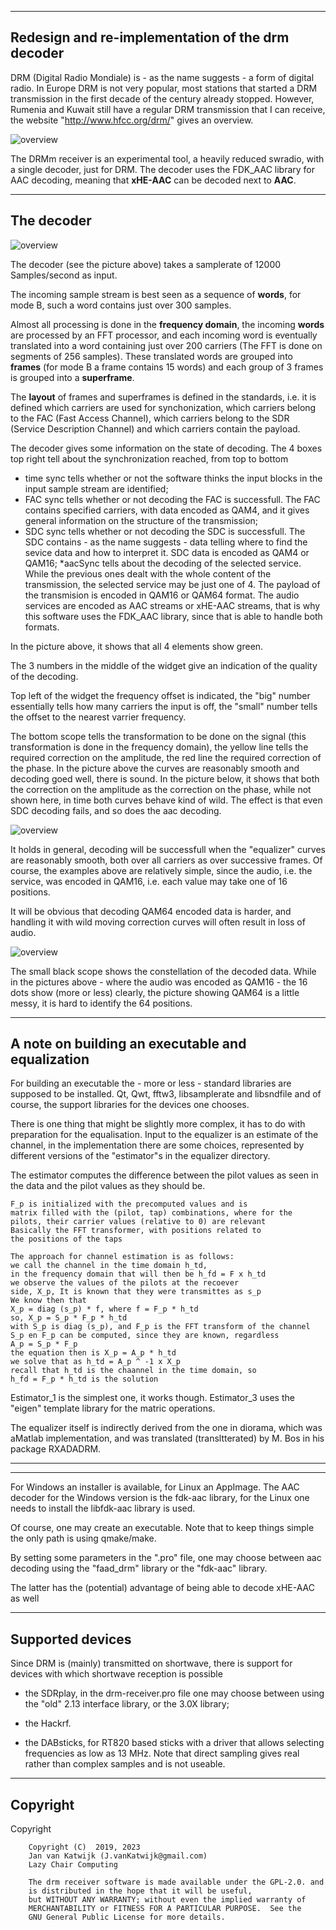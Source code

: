 

-----------------------------------------------------------------------------
Redesign and re-implementation of the drm decoder
-----------------------------------------------------------------------------

DRM (Digital Radio Mondiale) is - as the name suggests - a form of digital
radio. 
In Europe DRM is not very popular, most stations that started
a DRM transmission in the first decade of the century
already stopped. However,
Rumenia and Kuwait still have a regular DRM transmission that I can receive,
the website "http://www.hfcc.org/drm/" gives an overview.

![overview](/drm-receiver.png?raw=true)

The DRMm receiver is an experimental tool, a heavily reduced swradio,
with a single decoder, just for DRM.
The decoder uses the FDK_AAC library for AAC decoding, meaning that
**xHE-AAC** can be decoded next to **AAC**.

-----------------------------------------------------------------------
The decoder
-----------------------------------------------------------------------

![overview](/drm-decoder-goed.png?raw=true)

The decoder (see the picture above) takes a samplerate of 12000
Samples/second as input. 

The incoming sample stream is best seen as a sequence of **words**,
for mode B, such a word contains just over 300 samples.

Almost all processing is done in the **frequency domain**,
the incoming **words** are processed by an FFT processor,
and each incoming word is eventually translated into a word
containing just over 200 carriers (The FFT is done on segments of 256 samples).
These translated words are grouped into **frames** (for mode B a frame
contains 15 words) and each group of 3 frames is grouped into a **superframe**.

The **layout** of frames and superframes is defined in the standards,
i.e. it is defined which carriers are used for synchonization, which carriers
belong to the FAC (Fast Access Channel), which carriers belong to  the
SDR (Service Description Channel) and which carriers contain the payload.

The decoder gives some information on the state of decoding.
The 4 boxes top right tell about the synchronization reached,
from top to bottom
 * time sync tells whether or not the software thinks the input blocks
in the input sample stream are identified;
 * FAC sync tells whether or not decoding the FAC is successfull.
The FAC contains specified carriers, with data encoded as QAM4, and
it gives general information on the structure of the transmission;
 * SDC sync tells whether or not decoding the SDC is successfull.
The SDC contains - as the name suggests - data telling where to find
the sevice data and how to interpret it.
SDC data is encoded as QAM4 or QAM16;
 *aacSync tells about the decoding of the selected service. While the previous
ones dealt with the whole content of the transmission, the selected service
may be just one of 4. The payload of the transmision is encoded in QAM16
or QAM64 format. The audio services are encoded as AAC streams or xHE-AAC
streams, that is why this software uses the FDK_AAC library, since that
is able to handle both formats.

In the picture above, it shows that all 4 elements show green.

The 3 numbers  in the middle of the widget give an indication of the
quality of the decoding.

Top left of the widget the frequency offset is indicated, the "big" number
essentially tells how many carriers the input is off, the "small" number
tells the offset to the nearest varrier frequency.

The bottom scope tells the transformation to be done on the signal
(this transformation is done in the frequency domain), the yellow line
tells the required correction on the amplitude, the red line the
required correction of the phase.
In the picture above the curves are reasonably smooth and decoding goed well,
there is sound.
In the picture below, it shows that both the correction on the amplitude
as the correction on the phase, while not shown here, in time both curves
behave kind of wild. The effect is that even SDC decoding fails, and
so does the aac decoding.

![overview](/drm-decoder-wild.png?raw=true)

It holds in general, decoding will be successfull when
the  "equalizer" curves are reasonably smooth, both
over all carriers as over successive frames.
Of course, the examples above are relatively simple, since the audio, i.e.
the service, was encoded in QAM16, i.e. each value may take one of
16 positions.

It will be obvious that decoding QAM64 encoded data is harder, and
handling it with wild moving correction curves will often result in
loss of audio.

![overview](/drm-decoder-qam64.png?raw=true)

The small black scope shows the constellation of the decoded data.
While in the pictures above - where the audio was encoded as QAM16 -
the 16 dots show (more or less) clearly, the picture
showing QAM64 is a little messy, it is hard to identify the 64 positions.

--------------------------------------------------------------------------
A note on building an executable and equalization
--------------------------------------------------------------------------

For building an executable the - more or less - standard libraries
are supposed to be installed.
Qt, Qwt, fftw3, libsamplerate and libsndfile and of course, the
support libraries for the devices one chooses.

There is one thing that might be slightly more complex, it has to do
with preparation for the equalisation.
Input to the equalizer is an estimate of the channel,  in the implementation
there are some choices, represented by different versions of 
the "estimator"s in the equalizer directory.

The estimator computes the difference between the pilot values as
seen in the data and the pilot values as they should be.

	
	F_p is initialized with the precomputed values and is
	matrix filled with the (pilot, tap) combinations, where for the
	pilots, their carrier values (relative to 0) are relevant
	Basically the FFT transformer, with positions related to
	the positions of the taps

	The approach for channel estimation is as follows:
	we call the channel in the time domain h_td,
	in the frequency domain that will then be h_fd = F x h_td
 	we observe the values of the pilots at the recoever
 	side, X_p, It is known that they were transmittes as s_p
 	We know then that
	X_p = diag (s_p) * f, where f = F_p * h_td
	so, X_p = S_p * F_p * h_td
	with S_p is diag (s_p), and F_p is the FFT transform of the channel
	S_p en F_p can be computed, since they are known, regardless
	A_p = S_p * F_p
	the equation then is X_p = A_p * h_td
	we solve that as h_td = A_p ^ -1 x X_p
	recall that h_td is the chaannel in the time domain, so
	h_fd = F_p * h_td is the solution

Estimator_1 is the simplest one, it works though.
Estimator_3 uses the "eigen" template library  for the matric operations.

The equalizer itself is indirectly derived from the one in diorama, which 
was aMatlab implementation, and was translated (transltterated) by M. Bos
in his package RXADADRM.

----------------------------------------------------------------------------
----------------------------------------------------------------------------


For Windows an installer is available, for Linux an AppImage.
The AAC decoder for the Windows version is the fdk-aac library,
for the Linux one needs to install the libfdk-aac library is used.

Of course, one may create an executable. Note that to keep things simple
the only path is using qmake/make.

By setting some parameters in the ".pro" file, one may choose between
aac decoding using the "faad_drm" library or the "fdk-aac" library.

The latter has the (potential) advantage of being able to decode xHE-AAC
as well

-------------------------------------------------------------------------------
Supported devices
-------------------------------------------------------------------------------

Since DRM is (mainly) transmitted on shortwave, there is support for
devices with which shortwave reception is possible

 * the SDRplay,  in the drm-receiver.pro file one may choose between using  the "old"
2.13 interface library, or the 3.0X library;

 * the Hackrf. 

 * the DABsticks, for RT820 based sticks with a driver that allows selecting frequencies
as low as 13 MHz. Note that direct sampling gives real rather than complex samples and is not useable.

-------------------------------------------------------------------------------
Copyright
-------------------------------------------------------------------------------

 Copyright

        Copyright (C)  2019, 2023
        Jan van Katwijk (J.vanKatwijk@gmail.com)
        Lazy Chair Computing

        The drm receiver software is made available under the GPL-2.0. and
        is distributed in the hope that it will be useful,
        but WITHOUT ANY WARRANTY; without even the implied warranty of
        MERCHANTABILITY or FITNESS FOR A PARTICULAR PURPOSE.  See the
        GNU General Public License for more details.

